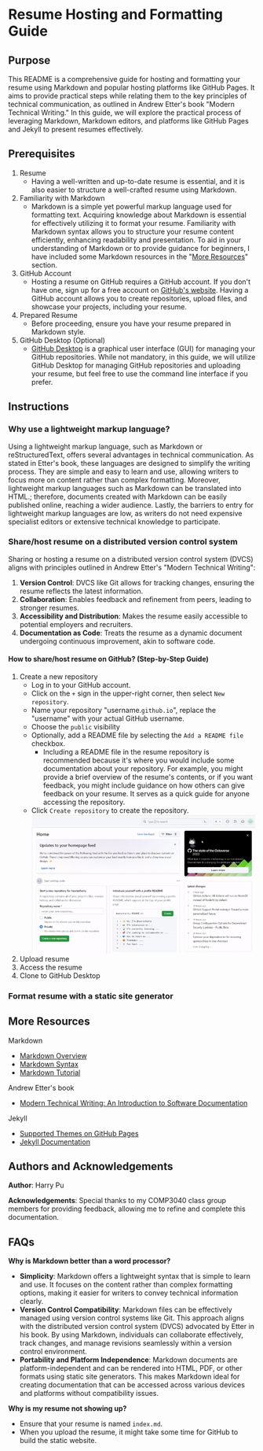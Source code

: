 # Resume Hosting and Formatting Guide

## Purpose

This README is a comprehensive guide for hosting and formatting your resume using Markdown and popular hosting platforms like GitHub Pages. It aims to provide practical steps while relating them to the key principles of technical communication, as outlined in Andrew Etter's book "Modern Technical Writing." In this guide, we will explore the practical process of leveraging Markdown, Markdown editors, and platforms like GitHub Pages and Jekyll to present resumes effectively.

## Prerequisites

1. Resume
   - Having a well-written and up-to-date resume is essential, and it is also easier to structure a well-crafted resume using Markdown.
2. Familiarity with Markdown
   - Markdown is a simple yet powerful markup language used for formatting text. Acquiring knowledge about Markdown is essential for effectively utilizing it to format your resume. Familiarity with Markdown syntax allows you to structure your resume content efficiently, enhancing readability and presentation. To aid in your understanding of Markdown or to provide guidance for beginners, I have included some Markdown resources in the "[More Resources](#more-resources)" section.
3. GitHub Account
   - Hosting a resume on GitHub requires a GitHub account. If you don't have one, sign up for a free account on [GitHub's website](https://github.com/). Having a GitHub account allows you to create repositories, upload files, and showcase your projects, including your resume.
4. Prepared Resume
   - Before proceeding, ensure you have your resume prepared in Markdown style.
5. GitHub Desktop (Optional)
   - [GitHub Desktop](https://desktop.github.com/) is a graphical user interface (GUI) for managing your GitHub repositories. While not mandatory, in this guide, we will utilize GitHub Desktop for managing GitHub repositories and uploading your resume, but feel free to use the command line interface if you prefer.

## Instructions

### **Why use a lightweight markup language?**

Using a lightweight markup language, such as Markdown or reStructuredText, offers several advantages in technical communication. As stated in Etter's book, these languages are designed to simplify the writing process. They are simple and easy to learn and use, allowing writers to focus more on content rather than complex formatting. Moreover, lightweight markup languages such as Markdown can be translated into HTML.; therefore, documents created with Markdown can be easily published online, reaching a wider audience. Lastly, the barriers to entry for lightweight markup languages are low, as writers do not need expensive specialist editors or extensive technical knowledge to participate.

### **Share/host resume on a distributed version control system**

Sharing or hosting a resume on a distributed version control system (DVCS) aligns with principles outlined in Andrew Etter's "Modern Technical Writing":

1. **Version Control**: DVCS like Git allows for tracking changes, ensuring the resume reflects the latest information.
2. **Collaboration**: Enables feedback and refinement from peers, leading to stronger resumes.
3. **Accessibility and Distribution**: Makes the resume easily accessible to potential employers and recruiters.
4. **Documentation as Code**: Treats the resume as a dynamic document undergoing continuous improvement, akin to software code.

#### **How to share/host resume on GitHub? (Step-by-Step Guide)**

1. Create a new repository
   - Log in to your GitHub account.
   - Click on the `+` sign in the upper-right corner, then select `New repository`.
   - Name your repository "username.`github.io`", replace the "username" with your actual GitHub username.
   - Choose the `public` visibility
   - Optionally, add a README file by selecting the `Add a README file` checkbox.
     - Including a README file in the resume repository is recommended because it's where you would include some documentation about your repository. For example, you might provide a brief overview of the resume's contents, or if you want feedback, you might include guidance on how others can give feedback on your resume. It serves as a quick guide for anyone accessing the repository.
   - Click `Create repository` to create the repository. <br />
     ![Create a new repository](./Gif/create_repository.gif)
2. Upload resume
3. Access the resume
4. Clone to GitHub Desktop

### **Format resume with a static site generator**

## More Resources

Markdown

- [Markdown Overview](https://www.markdownguide.org/getting-started/)
- [Markdown Syntax](https://www.markdownguide.org/extended-syntax/#strikethrough)
- [Markdown Tutorial](https://www.markdowntutorial.com/)

Andrew Etter's book

- [Modern Technical Writing: An Introduction to Software Documentation](https://www.amazon.ca/Modern-Technical-Writing-Introduction-Documentation-ebook/dp/B01A2QL9SS)

Jekyll

- [Supported Themes on GitHub Pages](https://pages.github.com/themes/)
- [Jekyll Documentation](https://jekyllrb.com/docs/)

## Authors and Acknowledgements

**Author**: Harry Pu <br />

**Acknowledgements**: Special thanks to my COMP3040 class group members for providing feedback, allowing me to refine and complete this documentation.

## FAQs

**Why is Markdown better than a word processor?**

- **Simplicity**: Markdown offers a lightweight syntax that is simple to learn and use. It focuses on the content rather than complex formatting options, making it easier for writers to convey technical information clearly.
- **Version Control Compatibility**: Markdown files can be effectively managed using version control systems like Git. This approach aligns with the distributed version control system (DVCS) advocated by Etter in his book. By using Markdown, individuals can collaborate effectively, track changes, and manage revisions seamlessly within a version control environment.
- **Portability and Platform Independence**: Markdown documents are platform-independent and can be rendered into HTML, PDF, or other formats using static site generators. This makes Markdown ideal for creating documentation that can be accessed across various devices and platforms without compatibility issues.

**Why is my resume not showing up?**

- Ensure that your resume is named `index.md`.
- When you upload the resume, it might take some time for GitHub to build the static website.
